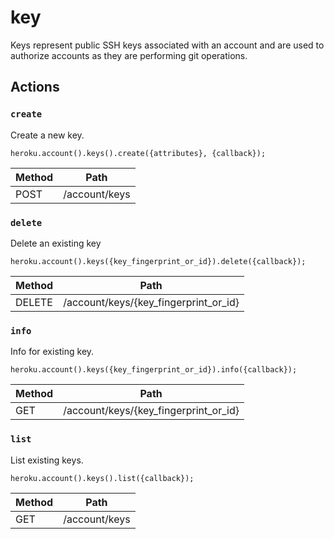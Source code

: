 # key

Keys represent public SSH keys associated with an account and are used to authorize accounts as they are performing git operations.

## Actions

### `create`

Create a new key.

`heroku.account().keys().create({attributes}, {callback});`

Method | Path
--- | ---
POST | /account/keys

### `delete`

Delete an existing key

`heroku.account().keys({key_fingerprint_or_id}).delete({callback});`

Method | Path
--- | ---
DELETE | /account/keys/{key_fingerprint_or_id}

### `info`

Info for existing key.

`heroku.account().keys({key_fingerprint_or_id}).info({callback});`

Method | Path
--- | ---
GET | /account/keys/{key_fingerprint_or_id}

### `list`

List existing keys.

`heroku.account().keys().list({callback});`

Method | Path
--- | ---
GET | /account/keys

